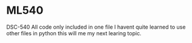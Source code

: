 # ML540
DSC-540
All code only included in one file I havent quite learned to use other files in python
this will me my next learing topic. 
